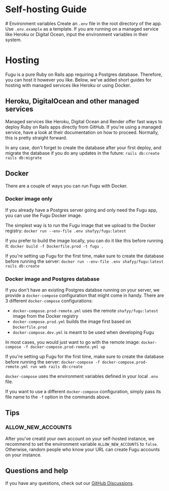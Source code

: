# Self-hosting Guide

# Environment variables
Create an `.env` file in the root directory of the app. Use `.env.example` as a template. If you are running on a managed service like Heroku or Digital Ocean, input the environment variables in their system.

# Hosting
Fugu is a pure Ruby on Rails app requiring a Postgres database. Therefore, you can host it however you like. Below, we've added short guides for hosting with managed services like Heroku or using Docker.

## Heroku, DigitalOcean and other managed services
Managed services like Heroku, Digital Ocean and Render offer fast ways to deploy Ruby on Rails apps directly from GitHub. If you're using a managed service, have a look at their documentation on how to proceed. Normally, this is pretty straight forward.

In any case, don't forget to create the database after your first deploy, and migrate the database if you do any updates in the future:
`rails db:create`
`rails db:migrate`


## Docker
There are a couple of ways you can run Fugu with Docker.

### Docker image only
If you already have a Postgres server going and only need the Fugu app, you can use the Fugu Docker image.

The simplest way is to run the Fugu image that we upload to the Docker registry:
`docker run --env-file .env shafyy/fugu:latest`

If you prefer to build the image locally, you can do it like this before running it:
`docker build -f Dockerfile.prod -t fugu .`

If you're setting up Fugu for the first time, make sure to create the database before running the server:
`docker run --env-file .env shafyy/fugu:latest rails db:create`

### Docker image and Postgres database

If you don't have an existing Postgres databse running on your server, we provide a `docker-compose` configuration that might come in handy.
There are 3 different `docker-compose` configurations:
- `docker-compose.prod-remote.yml` uses the remote `shafyy/fugu:latest` image from the Docker registry
- `docker-compose.prod.yml` builds the image first based on `Dockerfile.prod`
- `docker-compose.dev.yml` is meant to be used when developing Fugu

In most cases, you would just want to go with the remote image:
`docker-compose -f docker-compose.prod-remote.yml up`

If you're setting up Fugu for the first time, make sure to create the database before running the server:
`docker-compose -f docker-compose.prod-remote.yml run web rails db:create`

`docker-compose` uses the environment variables defined in your local `.env` file.

If you want to use a different `docker-compose` configuration, simply pass its file name to the `-f` option in the commands above.

## Tips

### ALLOW_NEW_ACCOUNTS
After you've creatd your own account on your self-hosted instance, we recommend to set the environment variable `ALLOW_NEW_ACCOUNTS` to `false`. Otherwise, random people who know your URL can create Fugu accounts on your instance.

## Questions and help
If you have any questions, check out our [GitHub Discussions](/discussions).